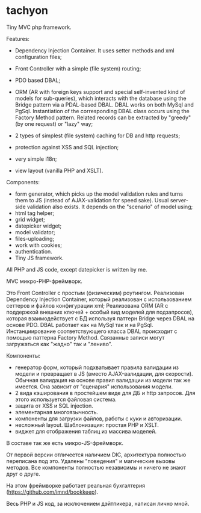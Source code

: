 # tachyon

Tiny MVC php framework.

Features:
- Dependency Injection Container. It uses setter methods and xml configuration files;
- Front Controller with a simple (file system) routing;
- PDO based DBAL;

- ORM (AR with foreign keys support and special self-invented kind of models for sub-queries), which interacts with the database using the Bridge pattern via a PDAL-based DBAL. DBAL works on both MySql and PgSql. Instantiation of the corresponding DBAL class occurs using the Factory Method pattern. Related records can be extracted by "greedy" (by one request) or "lazy" way;
- 2 types of simplest (file system) caching for DB and http requests;
- protection against XSS and SQL injection;
- very simple i18n;
- view layout (vanilla PHP and XSLT).

Components:
- form generator, which picks up the model validation rules and turns them to JS (instead of AJAX-validation for speed sake). Usual server-side validation also exists. It depends on the "scenario" of model using;
- html tag helper;
- grid widget;
- datepicker widget;
- model validator;
- files-uploading;
- work with cookies;
- authentication.
- Tiny JS framework.

All PHP and JS code, except datepicker is written by me.


MVC микро-PHP-фреймворк.

Это Front Controller с простым (физическим) роутингом.
Реализован Dependency Injection Container, который реализован с использованием сеттеров и файлов конфигурации xml;
Реализована ORM (AR с поддержкой внешних ключей + особый вид моделей для подзапросов), которая взаимодействует с БД используя паттерн Bridge через DBAL на основе PDO. DBAL работает как на MySql так и на PgSql. Инстанциирование соответствующего класса DBAL происходит с помощью паттерна Factory Method.
Связанные записи могут загружаться как "жадно" так и "лениво".

Компоненты:
- генератор форм, который подхватывает правила валидации из модели и превращает в JS (вместо AJAX-валидации, для скорости). Обычная валидация на основе правил валидации из модели так же имеется. Она зависит от "сценария" использования модели.
- 2 вида кэширования в простейшем виде для ДБ и http запросов. Для этого используется файловая система.
- защита от XSS и SQL injection.
- элементарная многоязычность.
- компоненты для загрузки файлов, работы с куки и авторизации.
- несложный layout. Шаблонизация: простая PHP и XSLT.
- виджет для отображения таблиц из массива моделей.

В составе так же есть микро-JS-фреймворк.

От первой версии отличеется наличием DIC, архитектура полностью переписана под это. Удалены "поведения" и магические вызовы методов. Все компоненты полностью независимы и ничего не знают друг о друге.

На этом фреймворке работает реальная бухгалтерия  (https://github.com/imnd/bookkeep).

Весь PHP и JS код, за исключением дэйтпикера, написан лично мной.
